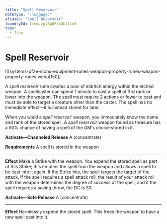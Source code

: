 ```yaml
---
title: "Spell Reservoir"
noteType: ":luggage:"
aliases: "Spell Reservoir"
foundryId: Item.zpV6p8P3n3bt11m5
tags:
  - Item
---
```


# Spell Reservoir
![[systems-pf2e-icons-equipment-runes-weapon-property-runes-weapon-property-runes.webp|150]]

A _spell reservoir_ rune creates a pool of eldritch energy within the etched weapon. A spellcaster can spend 1 minute to cast a spell of 3rd rank or lower into the weapon. The spell must require 2 actions or fewer to cast and must be able to target a creature other than the caster. The spell has no immediate effect—it is instead stored for later.

When you wield a _spell reservoir_ weapon, you immediately know the name and rank of the stored spell. A _spell reservoir_ weapon found as treasure has a 50% chance of having a spell of the GM's choice stored in it.

**Activate—Channeled Release** A (concentrate)

**Requirements** A spell is stored in the weapon

* * *

**Effect** Make a Strike with the weapon. You expend the stored spell as part of this Strike; this empties the spell from the weapon and allows a spell to be cast into it again. If the Strike hits, the spell targets the target of the attack. If the spell requires a spell attack roll, the result of your attack roll with the weapon determines the degree of success of the spell, and if the spell requires a saving throw, the DC is 30.

**Activate—Safe Release** A (concentrate)

* * *

**Effect** Harmlessly expend the stored spell. This frees the weapon to have a new spell cast into it.
